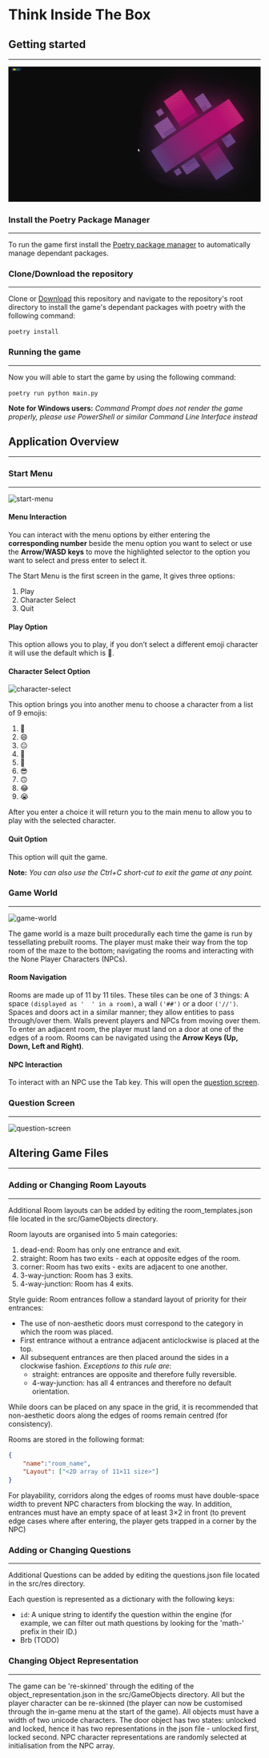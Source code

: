 # Think Inside The Box

## Getting started

***

![setting-started](images/getting-started.gif "Getting Started")

### Install the Poetry Package Manager

***

To run the game first install the [Poetry package manager](https://python-poetry.org/docs/) to automatically manage dependant packages.

### Clone/Download the repository

***

Clone or [Download](https://github.com/Mature-Magpies/think-inside-the-box/archive/refs/heads/main.zip) this repository and navigate to the repository's root directory to install the game's dependant packages with poetry with the following command:

```poetry install```

### Running the game

***

Now you will able to start the game by using the following command:

```poetry run python main.py```

**Note for Windows users:**
*Command Prompt does not render the game properly, please use PowerShell or similar Command Line Interface instead*

## Application Overview

***

### Start Menu

***

![start-menu](images/start-menu.png "Start Menu")

#### Menu Interaction

You can interact with the menu options by either entering the **corresponding number** beside the menu option you want to select or use the **Arrow/WASD keys** to move the highlighted selector to the option you want to select and press enter to select it.

The Start Menu is the first screen in the game, It gives three options:

 1. Play
 2. Character Select
 3. Quit

#### Play Option

This option allows you to play, if you don’t select a different emoji character it will use the default which is 🙂.

#### Character Select Option

![character-select](images/character-select.png "Character Select")

This option brings you into another menu to choose a character from a list of 9 emojis:

 1. 🙂
 2. 😄
 3. 😐
 4. 🤔
 5. 🙁
 6. 😎
 7. 🙃
 8. 😂
 9. 😭

After you enter a choice it will return you to the main menu to allow you to play with the selected character.

#### Quit Option

This option will quit the game.

**Note:** *You can also use the Ctrl+C short-cut to exit the game at any point.*

### Game World

***

![game-world](images/game-world.png "Game World")

The game world is a maze built procedurally each time the game is run by tessellating prebuilt rooms. The player must make their way from the top room of the maze to the bottom; navigating the rooms and interacting with the None Player Characters (NPCs).

#### Room Navigation

Rooms are made up of 11 by 11 tiles. These tiles can be one of 3 things: A space ``(displayed as '  ' in a room)``, a wall ``('##')`` or a door ``('//')``.
Spaces and doors act in a similar manner; they allow entities to pass through/over them.
Walls prevent players and NPCs from moving over them.
To enter an adjacent room, the player must land on a door at one of the edges of a room.
Rooms can be navigated using the **Arrow Keys (Up, Down, Left and Right)**.

#### NPC Interaction

To interact with an NPC use the Tab key. This will open the [question screen](#Question-Screen).

### Question Screen

***

![question-screen](images/question-screen.png "Question-Screen")

## Altering Game Files

***

### Adding or Changing Room Layouts

***

Additional Room layouts can be added by editing the room_templates.json file located in the src/GameObjects directory.

Room layouts are organised into 5 main categories:

1. dead-end: Room has only one entrance and exit.
2. straight: Room has two exits - each at opposite edges of the room.
3. corner: Room has two exits - exits are adjacent to one another.
4. 3-way-junction: Room has 3 exits.
5. 4-way-junction: Room has 4 exits.

Style guide: Room entrances follow a standard layout of priority for their entrances:

- The use of non-aesthetic doors must correspond to the category in which the room was placed.
- First entrance without a entrance adjacent anticlockwise is placed at the top.
- All subsequent entrances are then placed around the sides in a clockwise fashion. *Exceptions to this rule are*:
  - straight: entrances are opposite and therefore fully reversible.
  - 4-way-junction: has all 4 entrances and therefore no default orientation.

While doors can be placed on any space in the grid, it is recommended that non-aesthetic doors along the edges of rooms remain centred (for consistency).

Rooms are stored in the following format:

```json
{
    "name":"room_name",
    "Layout": ["<2D array of 11×11 size>"]
}
```

For playability, corridors along the edges of rooms must have double-space width to prevent NPC characters from blocking the way.
In addition, entrances must have an empty space of at least 3×2 in front (to prevent edge cases where after entering, the player gets trapped in a corner by the NPC)

### Adding or Changing Questions

***

Additional Questions can be added by editing the questions.json file located in the src/res directory.

Each question is represented as a dictionary with the following keys:
 - `id`: A unique string to identify the question within the engine (for example, we can filter out math questions by looking for the 'math-' prefix in their ID.)
 - Brb (TODO)

### Changing Object Representation

***

The game can be 're-skinned' through the editing of the object_representation.json in the src/GameObjects directory. All but the player character can be re-skinned (the player can now be customised through the in-game menu at the start of the game).
All objects must have a width of two unicode characters.
The door object has two states: unlocked and locked, hence it has two representations in the json file - unlocked first, locked second.
NPC character representations are randomly selected at initialisation from the NPC array.
